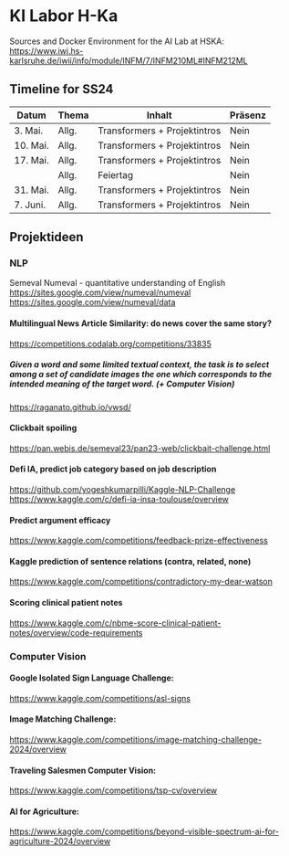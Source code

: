 # KI Labor H-Ka
Sources and Docker Environment for the AI Lab at HSKA: https://www.iwi.hs-karlsruhe.de/iwii/info/module/INFM/7/INFM210ML#INFM212ML


## Timeline for SS24
| Datum       | Thema                   | Inhalt                                    | Präsenz   |
| ----------- | ----------------------- | ----------------------------------------- | --------- |
| 3\. Mai.    | Allg.                   | Transformers + Projektintros              | Nein       |
| 10\. Mai.    | Allg.                   | Transformers + Projektintros              | Nein       |
| 17\. Mai.    | Allg.                   | Transformers + Projektintros              | Nein        |
|             | Allg.                   | Feiertag                                  | Nein        |
| 31\. Mai.    | Allg.                   | Transformers + Projektintros              | Nein       |
| 7\. Juni.    | Allg.                   | Transformers + Projektintros              | Nein        |




## Projektideen

### NLP
Semeval
Numeval - quantitative understanding of English
https://sites.google.com/view/numeval/numeval
https://sites.google.com/view/numeval/data


#### Multilingual News Article Similarity: do news cover the same story?
https://competitions.codalab.org/competitions/33835


##### Given a word and some limited textual context, the task is to select among a set of candidate images the one which corresponds to the intended meaning of the target word. (+ Computer Vision)
https://raganato.github.io/vwsd/


#### Clickbait spoiling
https://pan.webis.de/semeval23/pan23-web/clickbait-challenge.html


#### Defi IA, predict job category based on job description
https://github.com/yogeshkumarpilli/Kaggle-NLP-Challenge
https://www.kaggle.com/c/defi-ia-insa-toulouse/overview

#### Predict argument efficacy
https://www.kaggle.com/competitions/feedback-prize-effectiveness


#### Kaggle prediction of sentence relations (contra, related, none)
https://www.kaggle.com/competitions/contradictory-my-dear-watson


#### Scoring clinical patient notes
https://www.kaggle.com/c/nbme-score-clinical-patient-notes/overview/code-requirements

### Computer Vision
#### Google Isolated Sign Language Challenge: 
https://www.kaggle.com/competitions/asl-signs

#### Image Matching Challenge:
https://www.kaggle.com/competitions/image-matching-challenge-2024/overview

#### Traveling Salesmen Computer Vision: 
https://www.kaggle.com/competitions/tsp-cv/overview

#### AI for Agriculture:
https://www.kaggle.com/competitions/beyond-visible-spectrum-ai-for-agriculture-2024/overview


